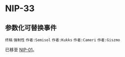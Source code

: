 NIP-33
======

参数化可替换事件
----------------

`终稿` `强制性` `作者:Semisol` `作者:Kukks` `作者:Cameri` `作者:Giszmo`

已移至 [NIP-01](01.md)。
